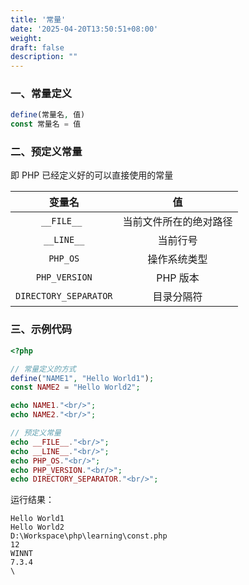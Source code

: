```yaml
---
title: '常量'
date: '2025-04-20T13:50:51+08:00'
weight: 
draft: false
description: ""
---
```


### 一、常量定义

```php
define(常量名, 值)
const 常量名 = 值
```

### 二、预定义常量

即 PHP 已经定义好的可以直接使用的常量

|          变量名          |      值      |
|:---------------------:|:-----------:|
|      `__FILE__ `      | 当前文件所在的绝对路径 |
|      `__LINE__`       |    当前行号     |
|       `PHP_OS`        |   操作系统类型    |
|     `PHP_VERSION`     |   PHP 版本    |
| `DIRECTORY_SEPARATOR` |    目录分隔符    |

### 三、示例代码

```php
<?php

// 常量定义的方式
define("NAME1", "Hello World1");
const NAME2 = "Hello World2";

echo NAME1."<br/>";
echo NAME2."<br/>";

// 预定义常量
echo __FILE__."<br/>";
echo __LINE__."<br/>";
echo PHP_OS."<br/>";
echo PHP_VERSION."<br/>";
echo DIRECTORY_SEPARATOR."<br/>";
```

运行结果：
```text
Hello World1
Hello World2
D:\Workspace\php\learning\const.php
12
WINNT
7.3.4
\
```